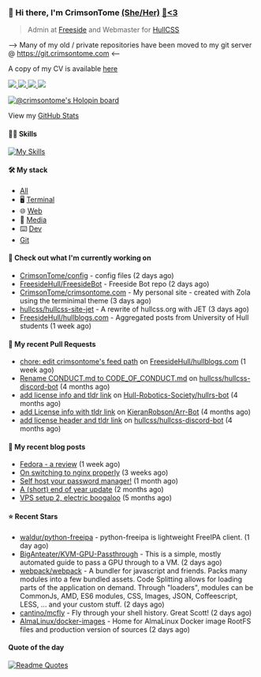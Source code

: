 ### 👋 Hi there, I'm CrimsonTome [(She/Her)](https://en.pronouns.page/she/her) [🍰](https://cake.avris.it/pC3)[&lt;3](https://spectrum.avris.it/EVRK)

> Admin at [Freeside](https://freeside.co.uk) and Webmaster for [HullCSS](https://hullcss.org)   

--> Many of my old / private repositories have been moved to my git server @ https://git.crimsontome.com &lt;-- 

A copy of my CV is available [here](https://crimsontome.com/img/cv-02-23.pdf) 

<p>
<a href="https://discord.com/users/449573875743981569"><img src="https://img.shields.io/badge/Discord-5865F2?style=for-the-badge&logo=discord&logoColor=white">
<a href="https://crimsontome.com"><img src="https://custom-icon-badges.demolab.com/badge/Website-4c4c51?style=for-the-badge&logo=link&logoColor=white">
<a href="mailto:crimsontome427@protonmail.com"><img src="https://img.shields.io/badge/ProtonMail-8B89CC?style=for-the-badge&logo=protonmail&logoColor=white">
<a href="https://www.linkedin.com/in/matt-clark-aa776b1b4/"><img src="https://img.shields.io/badge/LinkedIn-0077B5?style=for-the-badge&logo=linkedin&logoColor=white">
</p>

[![@crimsontome's Holopin board](https://holopin.me/crimsontome)](https://holopin.io/@crimsontome)

View my [GitHub Stats](/pages/stats.md)

#### 🤹🏻 Skills

[![My Skills](https://skillicons.dev/icons?i=git,docker,vim,bash,cs,html,css,github,githubactions,linux,py,md,vscode,raspberrypi,latex&perline=5)](https://skillicons.dev)

#### 🛠 My stack

- [All](https://github.com/stars/CrimsonTome/lists/my-stack)
- 🖥️ [Terminal](https://github.com/stars/CrimsonTome/lists/terminal)
- 🌐 [Web](https://github.com/stars/CrimsonTome/lists/web)
- 📔 [Media](https://github.com/stars/CrimsonTome/lists/media)
- ⌨️ [Dev](https://github.com/stars/CrimsonTome/lists/dev)
- [Git](https://github.com/stars/CrimsonTome/lists/git)
  
#### 👷 Check out what I'm currently working on

- [CrimsonTome/config](https://github.com/CrimsonTome/config) - config files (2 days ago)
- [FreesideHull/FreesideBot](https://github.com/FreesideHull/FreesideBot) - Freeside Bot repo (2 days ago)
- [CrimsonTome/crimsontome.com](https://github.com/CrimsonTome/crimsontome.com) - My personal site - created with Zola using the terminimal theme (3 days ago)
- [hullcss/hullcss-site-jet](https://github.com/hullcss/hullcss-site-jet) - A rewrite of hullcss.org with JET (3 days ago)
- [FreesideHull/hullblogs.com](https://github.com/FreesideHull/hullblogs.com) - Aggregated posts from University of Hull students (1 week ago)


#### 🔨 My recent Pull Requests

- [chore: edit crimsontome&#39;s feed path](https://github.com/FreesideHull/hullblogs.com/pull/13) on [FreesideHull/hullblogs.com](https://github.com/FreesideHull/hullblogs.com) (1 week ago)
- [Rename CONDUCT.md to CODE_OF_CONDUCT.md](https://github.com/hullcss/hullcss-discord-bot/pull/26) on [hullcss/hullcss-discord-bot](https://github.com/hullcss/hullcss-discord-bot) (4 months ago)
- [add license info and tldr link](https://github.com/Hull-Robotics-Society/hullrs-bot/pull/7) on [Hull-Robotics-Society/hullrs-bot](https://github.com/Hull-Robotics-Society/hullrs-bot) (4 months ago)
- [add License info with tldr link](https://github.com/KieranRobson/Arr-Bot/pull/10) on [KieranRobson/Arr-Bot](https://github.com/KieranRobson/Arr-Bot) (4 months ago)
- [add license header and tldr link](https://github.com/hullcss/hullcss-discord-bot/pull/19) on [hullcss/hullcss-discord-bot](https://github.com/hullcss/hullcss-discord-bot) (4 months ago)

#### 📜 My recent blog posts

- [Fedora -  a review](https://crimsontome.com/drafts/fedora-a-review/) (1 week ago)
- [On switching to nginx properly](https://crimsontome.com/on-switching-to-nginx-properly/) (3 weeks ago)
- [Self host your password manager!](https://crimsontome.com/password-managers/) (1 month ago)
- [A (short) end of year update](https://crimsontome.com/a-quick-update/) (2 months ago)
- [VPS setup 2, electric boogaloo](https://crimsontome.com/vps-setup-2-electric-boogaloo/) (5 months ago)


#### ⭐ Recent Stars

- [waldur/python-freeipa](https://github.com/waldur/python-freeipa) - python-freeipa is lightweight FreeIPA client. (1 day ago)
- [BigAnteater/KVM-GPU-Passthrough](https://github.com/BigAnteater/KVM-GPU-Passthrough) - This is a simple, mostly automated guide to pass a GPU through to a VM. (2 days ago)
- [webpack/webpack](https://github.com/webpack/webpack) - A bundler for javascript and friends. Packs many modules into a few bundled assets. Code Splitting allows for loading parts of the application on demand. Through &#34;loaders&#34;, modules can be CommonJs, AMD, ES6 modules, CSS, Images, JSON, Coffeescript, LESS, ... and your custom stuff. (2 days ago)
- [cantino/mcfly](https://github.com/cantino/mcfly) - Fly through your shell history. Great Scott! (2 days ago)
- [AlmaLinux/docker-images](https://github.com/AlmaLinux/docker-images) -   Home for AlmaLinux Docker image RootFS files and production version of sources (2 days ago)

#### Quote of the day

[![Readme Quotes](https://quotes-github-readme.vercel.app/api?type=horizontal&theme=dark)](https://github.com/piyushsuthar/github-readme-quotes)
<br>
